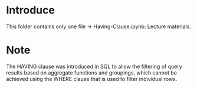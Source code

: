 # Introduce
This folder contains only one file -> Having-Clause.ipynb: Lecture materials.
# Note
The HAVING clause was introduced in SQL to allow the filtering of query results based on aggregate functions and groupings, which cannot be achieved using the WHERE clause that is used to filter individual rows.

